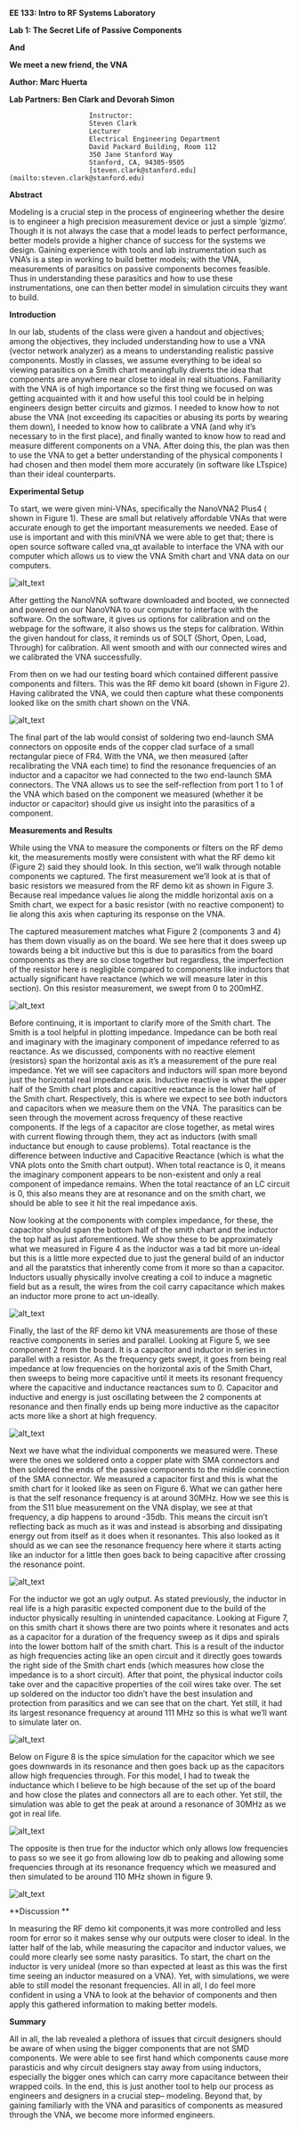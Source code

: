 
**EE 133: Intro to RF Systems Laboratory**

**Lab 1: The Secret Life of Passive Components**

**And**

**We meet a new friend, the VNA**

**Author: Marc Huerta**

**Lab Partners: Ben Clark and Devorah Simon**


                        Instructor:
                        Steven Clark
                        Lecturer
                        Electrical Engineering Department
                        David Packard Building, Room 112
                        350 Jane Stanford Way
                        Stanford, CA, 94305-9505
                        [steven.clark@stanford.edu](mailto:steven.clark@stanford.edu)
                        

**Abstract**

Modeling is a crucial step in the process of engineering whether the desire is to engineer a high precision measurement device or just a simple ‘gizmo’. Though it is not always the case that a model leads to perfect performance, better models provide a higher chance of success for the systems we design. Gaining experience with tools and lab instrumentation such as VNA’s is a step in working to build better models; with the VNA, measurements of parasitics on passive components becomes feasible. Thus in understanding these parasitics and how to use these instrumentations, one can then better model in simulation circuits they want to build.

**Introduction**

In our lab, students of the class were given a handout and objectives; among the objectives, they included understanding how to use a VNA (vector network analyzer) as a means to understanding realistic passive components. Mostly in classes, we assume everything to be ideal so viewing parasitics on a Smith chart meaningfully diverts the idea that components are anywhere near close to ideal in real situations. Familiarity with the VNA is of high importance so the first thing we focused on was getting acquainted with it and how useful this tool could be in helping engineers design better circuits and gizmos. I needed to know how to not abuse the VNA (not exceeding its capacities or abusing its ports by wearing them down), I needed to know how to calibrate a VNA (and why it’s necessary to in the first place), and finally wanted to know how to read and measure different components on a VNA. After doing this, the plan was then to use the VNA to get a better understanding of the physical components I had chosen and then model them more accurately (in software like LTspice) than their ideal counterparts.

**Experimental Setup**

To start, we were given mini-VNAs, specifically the NanoVNA2 Plus4 ( shown in Figure 1). These are small but relatively affordable VNAs that were accurate enough to get the important measurements we needed. Ease of use is important and with this miniVNA we were able to get that; there is open source software called vna_qt available to interface the VNA with our computer which allows us to view the VNA Smith chart and VNA data on our computers.


![alt_text](images/image1.jpg "image_tooltip")


After getting the NanoVNA software downloaded and booted, we connected and powered on our NanoVNA to our computer to interface with the software. On the software, it gives us options for calibration and on the webpage for the software, it also shows us the steps for calibration. Within the given handout for class, it reminds us of SOLT (Short, Open, Load, Through) for calibration. All went smooth and with our connected wires and we calibrated the VNA successfully.

From then on we had our testing board which contained different passive components and filters. This was the RF demo kit board (shown in Figure 2). Having calibrated the VNA, we could then capture what these components looked like on the smith chart shown on the VNA.


![alt_text](images/image2.jpg "image_tooltip")


The final part of the lab would consist of soldering two end-launch SMA connectors on opposite ends of the copper clad surface of a small rectangular piece of FR4. With the VNA, we then  measured (after recalibrating the VNA each time) to find the resonance frequencies of an inductor and a capacitor we had connected to the two end-launch SMA connectors. The VNA allows us to see the self-reflection from port 1 to 1 of the VNA which based on the component we measured (whether it be inductor or capacitor) should give us insight into the parasitics of a component.

**Measurements and Results**

While using the VNA to measure the components or filters on the RF demo kit, the measurements mostly were consistent with what the RF demo kit (Figure 2) said they should look. In this section, we’ll walk through notable components we captured.
The first measurement we’ll look at is that of basic resistors we measured from the RF demo kit as shown in Figure 3. Because real impedance values lie along the middle horizontal axis on a Smith chart, we expect for a basic resistor (with no reactive component) to lie along this axis when capturing its response on the VNA.

The captured measurement matches what Figure 2 (components 3 and 4) has them down visually as on the board. We see here that it does sweep up towards being a bit inductive but this is due to parasitics from the board components as they are so close together but regardless, the imperfection of the resistor here is negligible compared to components like inductors that actually significant have reactance (which we will measure later in this section). On this resistor measurement, we swept from 0 to 200mHZ.
    
    
![alt_text](images/image3.jpg "image_tooltip")


Before continuing, it is important to clarify more of the Smith chart. The Smith is a tool helpful in plotting impedance. Impedance can be both real and imaginary with the imaginary component of impedance referred to as reactance. As we discussed, components with no reactive element (resistors) span the horizontal axis as it’s a measurement of the pure real impedance. Yet we will see capacitors and inductors will span more beyond just the horizontal real impedance axis. Inductive reactive is what the upper half of the Smith chart plots and capacitive reactance is the lower half of the Smith chart. Respectively, this is where we expect to see both inductors and capacitors when we measure them on the VNA. The parasitics can be seen through the movement across frequency of these reactive components. If the legs of a capacitor are close together, as metal wires with current flowing through them, they act as inductors (with small inductance but enough to cause problems). Total reactance is the difference between Inductive and Capacitive Reactance (which is what the VNA plots onto the Smith chart output). When total reactance is 0, it means the imaginary component appears to be non-existent and only a real component of impedance remains. When the total reactance of an LC circuit is 0, this also means they are at resonance and on the smith chart, we should be able to see it hit the real impedance axis.

Now looking at the components with complex impedance, for these, the capacitor should span the bottom half of the smith chart and the inductor the top half as just aforementioned. We show these to be approximately what we measured in Figure 4 as the inductor was a tad bit more un-ideal but this is a little more expected due to just the general build of an inductor and all the paratstics that inherently come from it more so than a capacitor. Inductors usually physically involve creating a coil to induce a magnetic field but as a result, the wires from the coil carry capacitance which makes an inductor more prone to act un-ideally.


![alt_text](images/image4.jpg "image_tooltip")


Finally, the last of the RF demo kit VNA measurements are those of these reactive components in series and parallel. Looking at Figure 5, we see component 2 from the board. It is a capacitor and inductor in series in parallel with a resistor. As the frequency gets swept, it goes from being real impedance at low frequencies on the horizontal axis of the Smith Chart, then sweeps to being more capacitive until it meets its resonant frequency where the capacitive and inductance reactances sum to 0. Capacitor and inductive and energy is just oscillating between the 2 components at resonance and then finally ends up being more inductive as the capacitor acts more like a short at high frequency. 


![alt_text](images/image5.jpg "image_tooltip")


Next we have what the individual components we measured were. These were the ones we soldered onto a copper plate with SMA connectors and then soldered the ends of the passive components to the middle connection of the SMA connector. We measured a capacitor first and this is what the smith chart for it looked like as seen on Figure 6. What we can gather here is that the self resonance frequency is at around 30MHz. How we see this is from the S11 blue measurement on the VNA display, we see at that frequency, a dip happens to around -35db. This means the circuit isn’t reflecting back as much as it was and instead is absorbing and dissipating energy out from itself as it does when it resonantes. This also looked as it should as we can see the resonance frequency here where it starts acting like an inductor for a little then goes back to being capacitive after crossing the resonance point.


![alt_text](images/image6.jpg "image_tooltip")


For the inductor we got an ugly output. As stated previously, the inductor in real life is a high parasitic expected component due to the build of the inductor physically resulting in unintended capacitance. Looking at Figure 7, on this smith chart it shows there are two points where it resonates and acts as a capacitor for a duration of the frequency sweep as it dips and spirals into the lower bottom half of the smith chart. This is a result of the inductor as high frequencies acting like an open circuit and it directly goes towards the right side of the Smith chart ends (which measures how close the impedance is to a short circuit). After that point, the physical inductor coils take over and the capacitive properties of the coil wires take over. The set up soldered on the inductor too didn’t have the best insulation and protection from parasitics and we can see that on the chart. Yet still, it had its largest resonance frequency at around 111 MHz so this is what we’ll want to simulate later on.


![alt_text](images/image7.jpg "image_tooltip")


Below on Figure 8 is the spice simulation for the capacitor which we see goes downwards in its resonance and then goes back up as the capacitors allow high frequencies through. For this model, I had to tweak the inductance which I believe to be high because of the set up of the board and how close the plates and connectors all are to each other. Yet still, the simulation was able to get the peak at around a resonance of 30MHz as we got in real life.

![alt_text](images/image8.jpg "image_tooltip")


The opposite is then true for the inductor which only allows low frequencies to pass so we see it go from allowing low db to peaking and allowing some frequencies through at its resonance frequency which we measured and then simulated to be around 110 MHz shown in figure 9.


![alt_text](images/image9.jpg "image_tooltip")


**Discussion **

In measuring the RF demo kit components,it was more controlled and less room for error so it makes sense why our outputs were closer to ideal. In the latter half of the lab, while measuring the capacitor and inductor values, we could more clearly see some nasty parasitics. To start, the chart on the inductor is very unideal (more so than expected at least as this was the first time seeing an inductor measured on a VNA). Yet, with simulations, we were able to still model the resonant frequencies. All in all, I do feel more confident in using a VNA to look at the behavior of components and then apply this gathered information to making better models.


**Summary**

All in all, the lab revealed a plethora of issues that circuit designers should be aware of when using the bigger components that are not SMD components. We were able to see first hand which components cause more parasticis and why circuit designers stay away from using inductors, especially the bigger ones which can carry more capacitance between their wrapped coils. In the end, this is just another tool to help our process as engineers and designers in a crucial step– modeling. Beyond that, by gaining familiarly with the VNA and parasitics of components as measured through the VNA, we become more informed engineers.
